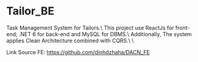 # Tailor_BE
Task Management System for Tailors.\\
This project use ReactJs for front-end; .NET 6 for back-end and MySQL for DBMS.\\
Additionally, The system applies Clean Architecture combined with CQRS.\\
\\

Link Source FE: https://github.com/dinhdzhaha/DACN_FE
